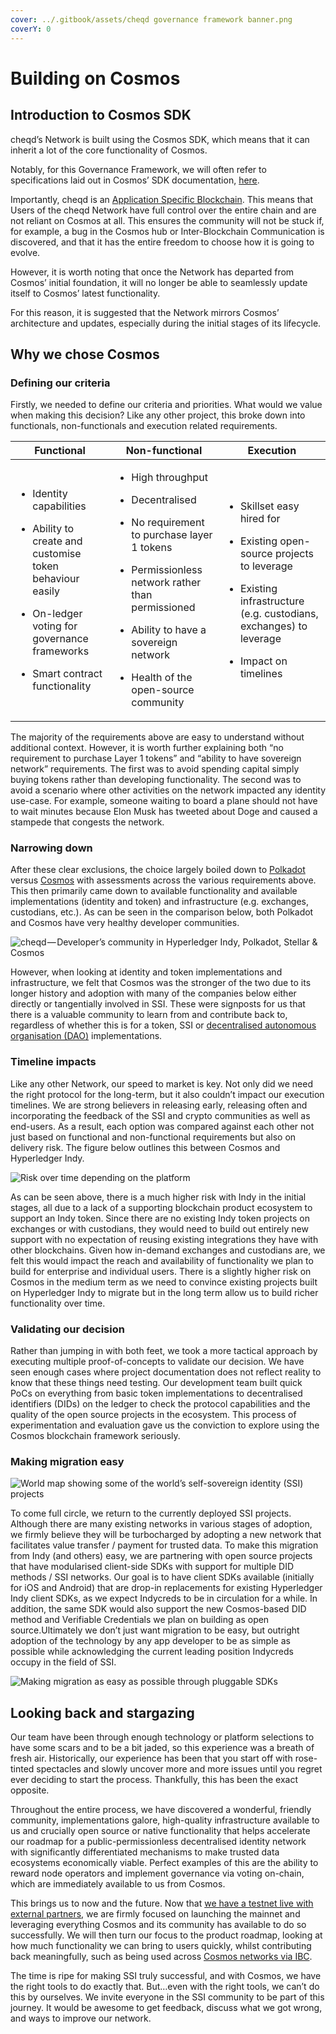 ```yaml
---
cover: ../.gitbook/assets/cheqd governance framework banner.png
coverY: 0
---
```


# Building on Cosmos

## Introduction to Cosmos SDK

cheqd’s Network is built using the Cosmos SDK, which means that it can inherit a lot of the core functionality of Cosmos.

Notably, for this Governance Framework, we will often refer to specifications laid out in Cosmos’ SDK documentation, [here](https://docs.cosmos.network/master/).

Importantly, cheqd is an [Application Specific Blockchain](https://docs.cosmos.network/master/intro/why-app-specific.html). This means that Users of the cheqd Network have full control over the entire chain and are not reliant on Cosmos at all. This ensures the community will not be stuck if, for example, a bug in the Cosmos hub or Inter-Blockchain Communication is discovered, and that it has the entire freedom to choose how it is going to evolve.

However, it is worth noting that once the Network has departed from Cosmos’ initial foundation, it will no longer be able to seamlessly update itself to Cosmos’ latest functionality.

For this reason, it is suggested that the Network mirrors Cosmos’ architecture and updates, especially during the initial stages of its lifecycle.



## Why we chose Cosmos <a href="f5a9" id="f5a9"></a>

### Defining our criteria <a href="0893" id="0893"></a>

Firstly, we needed to define our criteria and priorities. What would we value when making this decision? Like any other project, this broke down into functionals, non-functionals and execution related requirements.

| Functional                                                                                                                                                                                                                                     | Non-functional                                                                                                                                                                                                                                                                                                                            | Execution                                                                                                                                                                                                                                        |
| ---------------------------------------------------------------------------------------------------------------------------------------------------------------------------------------------------------------------------------------------- | ----------------------------------------------------------------------------------------------------------------------------------------------------------------------------------------------------------------------------------------------------------------------------------------------------------------------------------------- | ------------------------------------------------------------------------------------------------------------------------------------------------------------------------------------------------------------------------------------------------ |
| <ul><li>Identity capabilities</li></ul><p></p><ul><li>Ability to create and customise token behaviour easily</li></ul><p></p><ul><li>On-ledger voting for governance frameworks</li></ul><p></p><ul><li>Smart contract functionality</li></ul> | <ul><li>High throughput</li></ul><p></p><ul><li>Decentralised</li></ul><p></p><ul><li>No requirement to purchase layer 1 tokens</li></ul><p></p><ul><li>Permissionless network rather than permissioned</li></ul><p></p><ul><li>Ability to have a sovereign network</li></ul><p></p><ul><li>Health of the open-source community</li></ul> | <ul><li>Skillset easy hired for</li></ul><p></p><ul><li>Existing open-source projects to leverage</li></ul><p></p><ul><li>Existing infrastructure (e.g. custodians, exchanges) to leverage</li></ul><p></p><ul><li>Impact on timelines</li></ul> |

The majority of the requirements above are easy to understand without additional context. However, it is worth further explaining both “no requirement to purchase Layer 1 tokens” and “ability to have sovereign network” requirements. The first was to avoid spending capital simply buying tokens rather than developing functionality. The second was to avoid a scenario where other activities on the network impacted any identity use-case. For example, someone waiting to board a plane should not have to wait minutes because Elon Musk has tweeted about Doge and caused a stampede that congests the network.

### Narrowing down <a href="5ad7" id="5ad7"></a>

After these clear exclusions, the choice largely boiled down to [Polkadot](https://polkadot.network) versus [Cosmos](https://cosmos.network) with assessments across the various requirements above. This then primarily came down to available functionality and available implementations (identity and token) and infrastructure (e.g. exchanges, custodians, etc.). As can be seen in the comparison below, both Polkadot and Cosmos have very healthy developer communities.

![cheqd — Developer’s community in Hyperledger Indy, Polkadot, Stellar & Cosmos](<../.gitbook/assets/Network developer community health.png>)

However, when looking at identity and token implementations and infrastructure, we felt that Cosmos was the stronger of the two due to its longer history and adoption with many of the companies below either directly or tangentially involved in SSI. These were signposts for us that there is a valuable community to learn from and contribute back to, regardless of whether this is for a token, SSI or [decentralised autonomous organisation (DAO)](https://www.investopedia.com/tech/what-dao/) implementations.

### Timeline impacts <a href="f720" id="f720"></a>

Like any other Network, our speed to market is key. Not only did we need the right protocol for the long-term, but it also couldn’t impact our execution timelines. We are strong believers in releasing early, releasing often and incorporating the feedback of the SSI and crypto communities as well as end-users. As a result, each option was compared against each other not just based on functional and non-functional requirements but also on delivery risk. The figure below outlines this between Cosmos and Hyperledger Indy.

![Risk over time depending on the platform](<../.gitbook/assets/cheqd risk over time graph.png>)

As can be seen above, there is a much higher risk with Indy in the initial stages, all due to a lack of a supporting blockchain product ecosystem to support an Indy token. Since there are no existing Indy token projects on exchanges or with custodians, they would need to build out entirely new support with no expectation of reusing existing integrations they have with other blockchains. Given how in-demand exchanges and custodians are, we felt this would impact the reach and availability of functionality we plan to build for enterprise and individual users. There is a slightly higher risk on Cosmos in the medium term as we need to convince existing projects built on Hyperledger Indy to migrate but in the long term allow us to build richer functionality over time.

### Validating our decision <a href="db76" id="db76"></a>

Rather than jumping in with both feet, we took a more tactical approach by executing multiple proof-of-concepts to validate our decision. We have seen enough cases where project documentation does not reflect reality to know that these things need testing. Our development team built quick PoCs on everything from basic token implementations to decentralised identifiers (DIDs) on the ledger to check the protocol capabilities and the quality of the open source projects in the ecosystem. This process of experimentation and evaluation gave us the conviction to explore using the Cosmos blockchain framework seriously.

### Making migration easy <a href="df93" id="df93"></a>

![World map showing some of the world’s self-sovereign identity (SSI) projects](<../.gitbook/assets/SSI world map.png>)

To come full circle, we return to the currently deployed SSI projects. Although there are many existing networks in various stages of adoption, we firmly believe they will be turbocharged by adopting a new network that facilitates value transfer / payment for trusted data. To make this migration from Indy (and others) easy, we are partnering with open source projects that have modularised client-side SDKs with support for multiple DID methods / SSI networks. Our goal is to have client SDKs available (initially for iOS and Android) that are drop-in replacements for existing Hyperledger Indy client SDKs, as we expect Indycreds to be in circulation for a while. In addition, the same SDK would also support the new Cosmos-based DID method and Verifiable Credentials we plan on building as open source.Ultimately we don’t just want migration to be easy, but outright adoption of the technology by any app developer to be as simple as possible while acknowledging the current leading position Indycreds occupy in the field of SSI.

![Making migration as easy as possible through pluggable SDKs](<../.gitbook/assets/indycreds vs cheqd credentials.png>)

## Looking back and stargazing <a href="018b" id="018b"></a>

Our team have been through enough technology or platform selections to have some scars and to be a bit jaded, so this experience was a breath of fresh air. Historically, our experience has been that you start off with rose-tinted spectacles and slowly uncover more and more issues until you regret ever deciding to start the process. Thankfully, this has been the exact opposite.

Throughout the entire process, we have discovered a wonderful, friendly community, implementations galore, high-quality infrastructure available to us and crucially open source or native functionality that helps accelerate our roadmap for a public-permissionless decentralised identity network with significantly differentiated mechanisms to make trusted data ecosystems economically viable. Perfect examples of this are the ability to reward node operators and implement governance via voting on-chain, which are immediately available to us from Cosmos.

This brings us to now and the future. Now that [we have a testnet live with external partners](https://blog.cheqd.io/announcing-cheqds-testnet-for-a-new-incentivised-decentralised-identity-4f625ea77076), we are firmly focused on launching the mainnet and leveraging everything Cosmos and its community has available to do so successfully. We will then turn our focus to the product roadmap, looking at how much functionality we can bring to users quickly, whilst contributing back meaningfully, such as being used across [Cosmos networks via IBC](https://docs.cosmos.network/master/ibc/overview.html).

The time is ripe for making SSI truly successful, and with Cosmos, we have the right tools to do exactly that. But…even with the right tools, we can’t do this by ourselves. We invite everyone in the SSI community to be part of this journey. It would be awesome to get feedback, discuss what we got wrong, and ways to improve our network.
